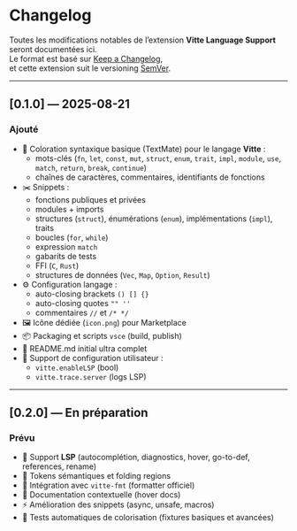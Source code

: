 # Changelog
Toutes les modifications notables de l’extension **Vitte Language Support** seront documentées ici.  
Le format est basé sur [Keep a Changelog](https://keepachangelog.com/fr/1.0.0/),  
et cette extension suit le versioning [SemVer](https://semver.org/lang/fr/).

---

## [0.1.0] — 2025-08-21
### Ajouté
- 🎨 Coloration syntaxique basique (TextMate) pour le langage **Vitte** :
  - mots-clés (`fn`, `let`, `const`, `mut`, `struct`, `enum`, `trait`, `impl`, `module`, `use`, `match`, `return`, `break`, `continue`)
  - chaînes de caractères, commentaires, identifiants de fonctions
- ✂️ Snippets :
  - fonctions publiques et privées
  - modules + imports
  - structures (`struct`), énumérations (`enum`), implémentations (`impl`), traits
  - boucles (`for`, `while`)
  - expression `match`
  - gabarits de tests
  - FFI (`C`, `Rust`)
  - structures de données (`Vec`, `Map`, `Option`, `Result`)
- ⚙️ Configuration langage :
  - auto-closing brackets `() [] {}`
  - auto-closing quotes `"" ''`
  - commentaires `//` et `/* */`
- 🖼️ Icône dédiée (`icon.png`) pour Marketplace
- 📦 Packaging et scripts `vsce` (build, publish)
- 📑 README.md initial ultra complet
- 🧩 Support de configuration utilisateur :
  - `vitte.enableLSP` (bool)
  - `vitte.trace.server` (logs LSP)

---

## [0.2.0] — En préparation
### Prévu
- 🚀 Support **LSP** (autocomplétion, diagnostics, hover, go-to-def, references, rename)
- 🎨 Tokens sémantiques et folding regions
- 🔧 Intégration avec `vitte-fmt` (formatter officiel)
- 📖 Documentation contextuelle (hover docs)
- ⚡ Amélioration des snippets (async, unsafe, macros)
- 🧪 Tests automatiques de colorisation (fixtures basiques et avancées)
